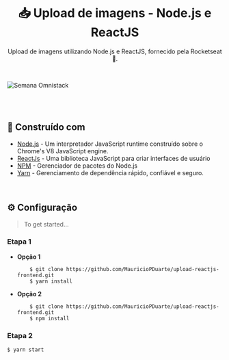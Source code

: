 <h1 align="center">📥 Upload de imagens - Node.js e ReactJS</h1>
<p align="center">
  Upload de imagens utilizando Node.js e ReactJS, fornecido pela Rocketseat 🚀.
</p>
<br>

![Semana Omnistack](https://github.com/MauricioPDuarte/upload-nodejs-backend/blob/master/Gif.gif)

<br>
<br>

## 📘 Construído com 

* [Node.js](https://nodejs.org/en/) - Um interpretador JavaScript runtime construído sobre o Chrome's V8 JavaScript engine.
* [ReactJs](https://pt-br.reactjs.org/) - Uma biblioteca JavaScript para criar interfaces de usuário
* [NPM](https://facebook.github.io/react-native/) - Gerenciador de pacotes do Node.js
* [Yarn](https://facebook.github.io/react-native/) - Gerenciamento de dependência rápido, confiável e seguro.

<br>

## ⚙ Configuração

> To get started...

### Etapa 1

- **Opção 1**
    ```shell
        $ git clone https://github.com/MauricioPDuarte/upload-reactjs-frontend.git
        $ yarn install
     ```

- **Opção 2**
    ```shell
        $ git clone https://github.com/MauricioPDuarte/upload-reactjs-frontend.git
        $ npm install
     ```

### Etapa 2

```shell
$ yarn start
```
